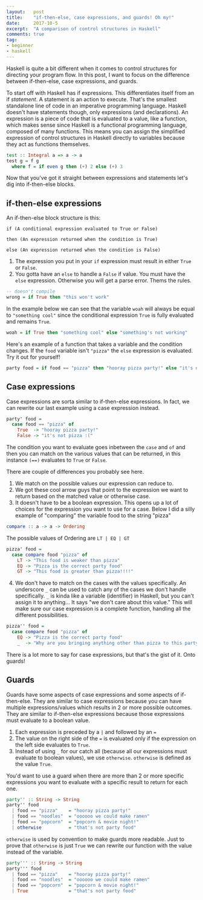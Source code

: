 ```yaml
---
layout:   post
title:    "if-then-else, case expressions, and guards! Oh my!"
date:     2017-10-5
excerpt:  "A comparison of control structures in Haskell"
comments: true
tag:
- beginner
- haskell
---
```


Haskell is quite a bit different when it comes to
control structures for directing your program flow. In this post, I want to focus on the difference between if-then-else, case expressions, and guards.


To start off with Haskell has if expressions. This differentiates
itself from an if *statement*. A statement is an action to execute.
That's the smallest standalone line of code in an imperative programming 
language. Haskell doesn't have statements though, only expressions (and
declarations). An expression is a piece of code that is evaluated 
to a value, like a function, which makes sense since Haskell is a 
functional programming language, composed of many functions. This means
you can assign the simplified expression of control structures in Haskell 
directly to variables because they act as functions themselves. 


```haskell
test :: Integral a => a -> a
test g = f g
  where f = if even g then (+) 2 else (+) 3
```

Now that you've got it straight between expressions and statements
let's dig into if-then-else blocks.

## if-then-else expressions

An if-then-else block structure is this:

```
if (A conditional expression evaluated to True or False)

then (An expression returned when the condition is True)

else (An expression returned when the condition is False)
```

1. The expression you put in your `if` expression must result in
either `True` or `False`.
2. You gotta have an `else` to handle a `False` if value.
You must have the `else` expression. Otherwise you will get a parse error.
Thems the rules.


```haskell
-- doesn't compile
wrong = if True then "this won't work"
```


In the example below we can see that the variable `woah` will always be
equal to `"something cool"` since the conditional expression `True` is fully
evaluated and remains `True`.
```haskell
woah = if True then "something cool" else "something's not working"
```


Here's an example of a function that takes a variable and the condition
changes. If the `food` variable isn't `"pizza"` the `else` expression is
evaluated. Try it out for yourself!
```haskell
party food = if food == "pizza" then "hooray pizza party!" else "it's not pizza :("
```

## Case expressions

Case expressions are sorta similar to if-then-else expressions. In fact, we
can rewrite our last example using a case expression instead. 
```haskell
party' food = 
  case food == "pizza" of
    True  -> "hooray pizza party!"
    False -> "it's not pizza :("
```
The condition you want to evaluate goes inbetween the `case` and `of`
and then you can match on the various values that can be returned, in
this instance `(==)` evaluates to `True` or `False`. 


There are couple of differences you probably see here.
1) We match on the possible values our expression can reduce to.
2) We got these cool arrow guys that point to the expression we want to
return based on the matched value or otherwise case.
3) It doesn't have to be a boolean expression. This opens up a lot of
choices for the expression you want to use for a case. Below I did
a silly example of "comparing" the variable food to the string "pizza"
```haskell
compare :: a -> a -> Ordering
```

The possible values of Ordering are `LT | EQ | GT`


```haskell
pizza' food =
  case compare food "pizza" of
    LT -> "This food is weaker than pizza"
    EQ -> "Pizza is the correct party food"
    GT -> "This food is greater than pizza!!!!"
```


4) We don't have to match on the cases with the values specifically.
An underscore `_` can be used to catch any of the cases we don't handle
specifically. `_` is kinda like a variable (identifier) in Haskell, 
but you can't assign it to anything... It says "we don't care about this
value." This will make sure our case expression is a complete function,
handling all the different possibilities.

```haskell
pizza'' food =
  case compare food "pizza" of 
    EQ -> "Pizza is the correct party food"
    _  -> "Why are you bringing anything other than pizza to this party"

```


There is a lot more to say for case expressions, but that's the gist of
it. Onto guards!

## Guards

Guards have some aspects of case expressions and some aspects of
if-then-else. 
They are similar to case expressions because you can have multiple
expressions/values which results in 2 or more possible outcomes.
They are similar to if-then-else expressions because those expressions must 
evaluate to a boolean value.


1. Each expression is preceded by a `|` and followed by an `=`
2. The value on the right side of the `=` is evaluated only if the
expression on the left side evaluates to `True`.
3. Instead of using `_` for our catch all (because all our
expressions must evaluate to boolean values), we use `otherwise`.
`otherwise` is defined as the value `True`.


You'd want to use a guard when there are more than 2 or more specific
expressions you want to evaluate with a specific result to return for
each one.

```haskell
party'' :: String -> String
party'' food 
  | food == "pizza"    = "hooray pizza party!"
  | food == "noodles"  = "oooooo we could make ramen"
  | food == "popcorn"  = "popcorn & movie night!"
  | otherwise          = "that's not party food"
```

`otherwise` is used by convention to make guards more readable. Just to
prove that `otherwise` is just `True` we can rewrite our function with the
value instead of the variable.

```haskell
party''' :: String -> String
party''' food 
  | food == "pizza"    = "hooray pizza party!"
  | food == "noodles"  = "oooooo we could make ramen"
  | food == "popcorn"  = "popcorn & movie night!"
  | True               = "that's not party food"
```
